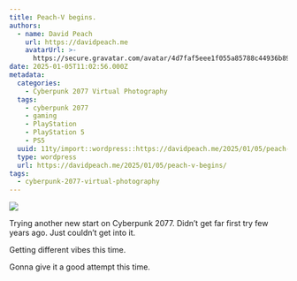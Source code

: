 ```yaml
---
title: Peach-V begins.
authors:
  - name: David Peach
    url: https://davidpeach.me
    avatarUrl: >-
      https://secure.gravatar.com/avatar/4d7faf5eee1f055a85788c44936b8995eaab6dfb004e7854ec747ccb272e91ee?s=96&d=mm&r=g
date: 2025-01-05T11:02:56.000Z
metadata:
  categories:
    - Cyberpunk 2077 Virtual Photography
  tags:
    - cyberpunk 2077
    - gaming
    - PlayStation
    - PlayStation 5
    - PS5
  uuid: 11ty/import::wordpress::https://davidpeach.me/2025/01/05/peach-v-begins/
  type: wordpress
  url: https://davidpeach.me/2025/01/05/peach-v-begins/
tags:
  - cyberpunk-2077-virtual-photography
---
```

[![](/assets/wp-173607482698068562333844982-7VP3iIDvcmWX.jpg)](/assets/wp-173607482698068562333844982-7VP3iIDvcmWX.jpg)

Trying another new start on Cyberpunk 2077. Didn’t get far first try few years ago. Just couldn’t get into it.

Getting different vibes this time.

Gonna give it a good attempt this time.